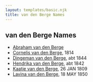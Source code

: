 ```yaml
---
layout: templates/basic.njk
title: van den Berge Names
---
```

## van den Berge Names
- [Abraham van den Berge](/people/7/78829556)
- [Cornelis van den Berge](/people/7/76669736), 1814
- [Dingeman van den Berge](/people/2/24832747), abt 1844
- [Hendrika van den Berge](/people/5/54004146), abt 1842
- [Kaatje van den Berge](/people/3/32271874), 26 JAN 1809
- [Lavina van den Berge](/people/7/71558365), 18 MAY 1850